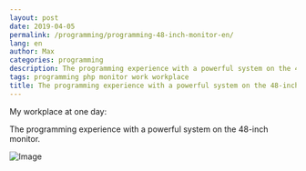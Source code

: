 ```yaml
---
layout: post
date: 2019-04-05
permalink: /programming/programming-48-inch-monitor-en/
lang: en
author: Max
categories: programming
description: The programming experience with a powerful system on the 48-inch monitor.
tags: programming php monitor work workplace
title: The programming experience with a powerful system on the 48-inch monitor.
---
```


My workplace at one day:

<!--more-->

The programming experience with a powerful system on the 48-inch monitor.

![Image](http://basemax.github.io/assets/image/programming-48-inch-monitor.jpg)
